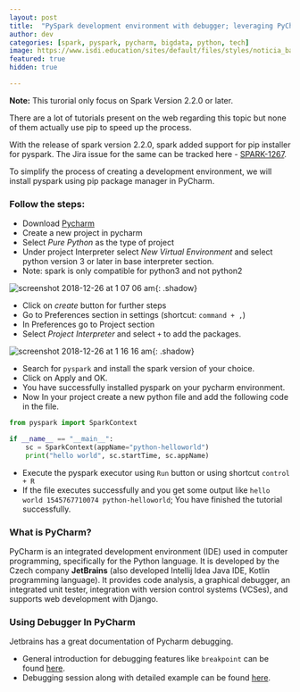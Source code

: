 ```yaml
---
layout: post
title:  "PySpark development environment with debugger; leveraging PyCharm on mac"
author: dev
categories: [spark, pyspark, pycharm, bigdata, python, tech]
image: https://www.isdi.education/sites/default/files/styles/noticia_basico/public/noticias/big-data.png?itok=KjsLse-P
featured: true
hidden: true

---
```



**Note:** This turorial only focus on Spark Version 2.2.0 or later.

There are a lot of tutorials present on the web regarding this topic but none of them actually use pip to speed up the process.

With the release of spark version 2.2.0, spark added support for pip installer for pyspark. The Jira issue for the same can be tracked here - [SPARK-1267](https://issues.apache.org/jira/browse/SPARK-1267).

To simplify the process of creating a development environment, we will install pyspark using pip package manager in PyCharm.

### Follow the steps:  

- Download [Pycharm](https://www.jetbrains.com/pycharm/download/#section=mac)
- Create a new project in pycharm
- Select *Pure Python* as the type of project
- Under project Interpreter select *New Virtual Environment* and select python version 3 or later in base interpreter section.
- Note: spark is only compatible for python3 and not python2

![screenshot 2018-12-26 at 1 07 06 am](https://user-images.githubusercontent.com/15700993/50426056-c2f7e800-08aa-11e9-80f4-6f526b88e785.png){: .shadow}

- Click on *create* button for further steps
- Go to Preferences section in settings (shortcut: `command + ,`)
- In Preferences go to Project section
- Select *Project Interpreter* and select `+` to add the packages.

![screenshot 2018-12-26 at 1 16 16 am](https://user-images.githubusercontent.com/15700993/50426127-4cf48080-08ac-11e9-889d-08f3bfe4d315.png){: .shadow}

- Search for `pyspark` and install the spark version of your choice.
- Click on Apply and OK.
- You have successfully installed pyspark on your pycharm environment.
- Now In your project create a new python file and add the following code in the file.

```python
from pyspark import SparkContext

if __name__ == "__main__":
    sc = SparkContext(appName="python-helloworld")
    print("hello world", sc.startTime, sc.appName)
```

- Execute the pyspark executor using `Run` button or using shortcut `control + R`
- If the file executes successfully and you get some output like `hello world 1545767710074 python-helloworld`; You have finished the tutorial successfully.

### What is PyCharm?
PyCharm is an integrated development environment (IDE) used in computer programming, specifically for the Python language. It is developed by the Czech company **JetBrains** (also developed Intellij Idea Java IDE, Kotlin programming language). It provides code analysis, a graphical debugger, an integrated unit tester, integration with version control systems (VCSes), and supports web development with Django.

### Using Debugger In PyCharm
Jetbrains has a great documentation of Pycharm debugging.

- General introduction for debugging features like `breakpoint` can be found [here](https://www.jetbrains.com/help/pycharm/debugging-code.html).
- Debugging session along with detailed example can be found [here](https://www.jetbrains.com/help/pycharm/part-1-debugging-python-code.html).

